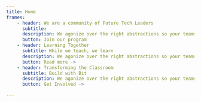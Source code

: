 ```yaml
---
title: Home
frames: 
    - header: We are a community of Future Tech Leaders
      subtitle: 
      description: We agonize over the right abstractions so your teams don’t need to stitch together disparate systems or spend months integrating payments functionality.
      button: Join our program
    - header: Learning Together
      subtitle: While we teach, we learn
      description: We agonize over the right abstractions so your teams don’t need to stitch together disparate systems or spend months integrating payments functionality.
      button: Read more ->
    - header: Transforming the Classroom
      subtitle: Build with Bit
      description: We agonize over the right abstractions so your teams don’t need to stitch together disparate systems or spend months integrating payments functionality.
      button: Get Involved ->

---
```

